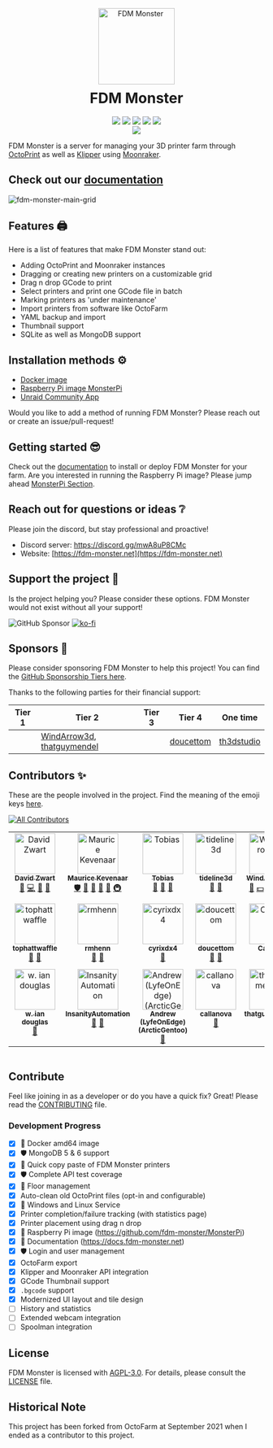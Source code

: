 <p align="center" style="margin-bottom: 0">
    <a href="https://docs.fdm-monster.net/" target="_blank" rel="noopener noreferrer">
        <img width="150" src="https://github.com/fdm-monster/fdm-monster-client/blob/main/public/img/logo.png?raw=true" alt="FDM Monster">
    </a>
</p>
<h1 align="center" style="padding-top: 0; margin-top: 10px">FDM Monster</h1>
<p align="center">
    <a href="https://discord.gg/mwA8uP8CMc"><img src="https://img.shields.io/discord/864835453773807686?label=Discord&logo=discord"/></a>
    <a href="https://github.com/fdm-monster/fdm-monster/releases/latest">
        <img src="https://img.shields.io/github/release/fdm-monster/fdm-monster"/></a>
    <a href="https://github.com/fdm-monster/fdm-monster/stargazers">
        <img src="https://img.shields.io/github/stars/fdm-monster/fdmonster"/></a>
    <a href="https://github.com/fdm-monster/fdm-monster/issues">
        <img src="https://img.shields.io/github/issues/fdm-monster/fdm-monster"/></a>
    <a href="https://app.codecov.io/gh/fdm-monster/fdm-monster">
        <img src="https://codecov.io/gh/fdm-monster/fdm-monster/branch/develop/graph/badge.svg?flag=server-nodejs&precision=0"/></a>
    <br/>
    <a href="https://unraid.net/community/apps?q=fdm+monster">
        <img src="https://img.shields.io/badge/Unraid%20Community%20Application-fc832e"/>
    </a>
</p>

FDM Monster is a server for managing your 3D printer farm through [OctoPrint](https://octoprint.org/) as well as [Klipper](https://www.klipper3d.org/) using [Moonraker](https://github.com/Arksine/moonraker).

## Check out our [documentation](https://docs.fdm-monster.net)

![fdm-monster-main-grid](https://github.com/user-attachments/assets/4137d8d6-0365-44db-b9a9-53e3820a4cb3)

## Features 🖨️
Here is a list of features that make FDM Monster stand out:

- Adding OctoPrint and Moonraker instances
- Dragging or creating new printers on a customizable grid
- Drag n drop GCode to print
- Select printers and print one GCode file in batch 
- Marking printers as 'under maintenance'
- Import printers from software like OctoFarm
- YAML backup and import
- Thumbnail support
- SQLite as well as MongoDB support

## Installation methods ⚙️

- [Docker image](https://hub.docker.com/r/fdmmonster/fdm-monster)
- [Raspberry Pi image MonsterPi](https://docs.fdm-monster.net/guides/monsterpi)
- [Unraid Community App](https://unraid.net/community/apps?q=fdm+monster)

Would you like to add a method of running FDM Monster? Please reach out or create an issue/pull-request!

## Getting started 😎

Check out the [documentation](https://docs.fdm-monster.net) to install or deploy FDM Monster for your farm. Are you interested in running the Raspberry Pi image?
Please jump ahead [MonsterPi Section](https://docs.fdm-monster.net/guides/monsterpi).

## Reach out for questions or ideas ❔

Please join the discord, but stay professional and proactive!

- Discord server: https://discord.gg/mwA8uP8CMc
- Website: [https://fdm-monster.net](https://fdm-monster.net)
 
## Support the project 💸

Is the project helping you? Please consider these options. FDM Monster would not exist without all your support! 

![GitHub Sponsor](https://img.shields.io/github/sponsors/fdm-monster?label=Sponsor&logo=GitHub)
[![ko-fi](https://ko-fi.com/img/githubbutton_sm.svg)](https://ko-fi.com/V7V6XFWY0)

## Sponsors 🤩

Please consider sponsoring FDM Monster to help this project! You can find the [GitHub Sponsorship Tiers here](https://github.com/sponsors/fdm-monster).

Thanks to the following parties for their financial support:

| Tier 1 | Tier 2 | Tier 3 | Tier 4 | One time |
|--------|--------|--------|--------|-----------|
|  | [WindArrow3d](https://github.com/WindArrow3d), [thatguymendel](https://github.com/thatguymendel) | | [doucettom](https://github.com/doucettom) | [th3dstudio](https://github.com/th3dstudio) |


## Contributors ✨

These are the people involved in the project. Find the meaning of the emoji keys [here](https://allcontributors.org/docs/en/emoji-key).

<!-- ALL-CONTRIBUTORS-BADGE:START - Do not remove or modify this section -->
[![All Contributors](https://img.shields.io/badge/all_contributors-20-orange.svg?style=flat-square)](#contributors-)
<!-- ALL-CONTRIBUTORS-BADGE:END -->

<!-- ALL-CONTRIBUTORS-LIST:START - Do not remove or modify this section -->
<!-- prettier-ignore-start -->
<!-- markdownlint-disable -->
<table>
  <tbody>
    <tr>
      <td align="center" valign="top" width="14.28%"><a href="https://github.com/davidzwa"><img src="https://avatars.githubusercontent.com/u/6005355?v=4?s=80" width="80px;" alt="David Zwart"/><br /><sub><b>David Zwart</b></sub></a><br /><a href="https://github.com/fdm-monster/fdm-monster/issues?q=author%3Adavidzwa" title="Bug reports">🐛</a> <a href="https://github.com/fdm-monster/fdm-monster/commits?author=davidzwa" title="Code">💻</a> <a href="#maintenance-davidzwa" title="Maintenance">🚧</a> <a href="#userTesting-davidzwa" title="User Testing">📓</a></td>
      <td align="center" valign="top" width="14.28%"><a href="https://kevenaar.name"><img src="https://avatars.githubusercontent.com/u/834643?v=4?s=80" width="80px;" alt="Maurice Kevenaar"/><br /><sub><b>Maurice Kevenaar</b></sub></a><br /><a href="#security-mkevenaar" title="Security">🛡️</a> <a href="#maintenance-mkevenaar" title="Maintenance">🚧</a> <a href="#ideas-mkevenaar" title="Ideas, Planning, & Feedback">🤔</a> <a href="https://github.com/fdm-monster/fdm-monster/issues?q=author%3Amkevenaar" title="Bug reports">🐛</a> <a href="https://github.com/fdm-monster/fdm-monster/pulls?q=is%3Apr+reviewed-by%3Amkevenaar" title="Reviewed Pull Requests">👀</a> <a href="#infra-mkevenaar" title="Infrastructure (Hosting, Build-Tools, etc)">🚇</a></td>
      <td align="center" valign="top" width="14.28%"><a href="https://github.com/Tobikisss"><img src="https://avatars.githubusercontent.com/u/45754890?v=4?s=80" width="80px;" alt="Tobias"/><br /><sub><b>Tobias</b></sub></a><br /><a href="#ideas-Tobikisss" title="Ideas, Planning, & Feedback">🤔</a> <a href="#maintenance-Tobikisss" title="Maintenance">🚧</a> <a href="https://github.com/fdm-monster/fdm-monster/issues?q=author%3ATobikisss" title="Bug reports">🐛</a></td>
      <td align="center" valign="top" width="14.28%"><a href="https://tideline3d.com"><img src="https://avatars.githubusercontent.com/u/12903320?v=4?s=80" width="80px;" alt="tideline3d"/><br /><sub><b>tideline3d</b></sub></a><br /><a href="https://github.com/fdm-monster/fdm-monster/issues?q=author%3Atideline3d" title="Bug reports">🐛</a> <a href="#ideas-tideline3d" title="Ideas, Planning, & Feedback">🤔</a></td>
      <td align="center" valign="top" width="14.28%"><a href="https://github.com/windarrow3d"><img src="https://avatars.githubusercontent.com/u/91099282?v=4?s=80" width="80px;" alt="WindArrow3d"/><br /><sub><b>WindArrow3d</b></sub></a><br /><a href="https://github.com/fdm-monster/fdm-monster/issues?q=author%3Awindarrow3d" title="Bug reports">🐛</a> <a href="#financial-windarrow3d" title="Financial">💵</a> <a href="#ideas-windarrow3d" title="Ideas, Planning, & Feedback">🤔</a> <a href="#userTesting-windarrow3d" title="User Testing">📓</a> <a href="#platform-windarrow3d" title="Packaging/porting to new platform">📦</a></td>
      <td align="center" valign="top" width="14.28%"><a href="http://lucianchapar.com"><img src="https://avatars.githubusercontent.com/u/33263520?v=4?s=80" width="80px;" alt="Lucian Chapar"/><br /><sub><b>Lucian Chapar</b></sub></a><br /><a href="https://github.com/fdm-monster/fdm-monster/issues?q=author%3Alucian151" title="Bug reports">🐛</a></td>
      <td align="center" valign="top" width="14.28%"><a href="https://github.com/Dumnersm580"><img src="https://avatars.githubusercontent.com/u/80608783?v=4?s=80" width="80px;" alt="Dumnersm580"/><br /><sub><b>Dumnersm580</b></sub></a><br /><a href="https://github.com/fdm-monster/fdm-monster/commits?author=Dumnersm580" title="Documentation">📖</a> <a href="#ideas-Dumnersm580" title="Ideas, Planning, & Feedback">🤔</a></td>
    </tr>
    <tr>
      <td align="center" valign="top" width="14.28%"><a href="http://www.tophattwaffle.com"><img src="https://avatars.githubusercontent.com/u/6774125?v=4?s=80" width="80px;" alt="tophattwaffle"/><br /><sub><b>tophattwaffle</b></sub></a><br /><a href="https://github.com/fdm-monster/fdm-monster/issues?q=author%3Atophattwaffle" title="Bug reports">🐛</a> <a href="#ideas-tophattwaffle" title="Ideas, Planning, & Feedback">🤔</a></td>
      <td align="center" valign="top" width="14.28%"><a href="https://github.com/rmhenn"><img src="https://avatars.githubusercontent.com/u/22482801?v=4?s=80" width="80px;" alt="rmhenn"/><br /><sub><b>rmhenn</b></sub></a><br /><a href="#ideas-rmhenn" title="Ideas, Planning, & Feedback">🤔</a> <a href="https://github.com/fdm-monster/fdm-monster/issues?q=author%3Armhenn" title="Bug reports">🐛</a></td>
      <td align="center" valign="top" width="14.28%"><a href="https://github.com/cyrixdx4"><img src="https://avatars.githubusercontent.com/u/62126724?v=4?s=80" width="80px;" alt="cyrixdx4"/><br /><sub><b>cyrixdx4</b></sub></a><br /><a href="https://github.com/fdm-monster/fdm-monster/issues?q=author%3Acyrixdx4" title="Bug reports">🐛</a></td>
      <td align="center" valign="top" width="14.28%"><a href="https://github.com/doucettom"><img src="https://avatars.githubusercontent.com/u/6595645?v=4?s=80" width="80px;" alt="doucettom"/><br /><sub><b>doucettom</b></sub></a><br /><a href="https://github.com/fdm-monster/fdm-monster/issues?q=author%3Adoucettom" title="Bug reports">🐛</a> <a href="#ideas-doucettom" title="Ideas, Planning, & Feedback">🤔</a></td>
      <td align="center" valign="top" width="14.28%"><a href="https://github.com/ZombiesLoveMe"><img src="https://avatars.githubusercontent.com/u/35661391?v=4?s=80" width="80px;" alt="Callum"/><br /><sub><b>Callum</b></sub></a><br /><a href="#ideas-ZombiesLoveMe" title="Ideas, Planning, & Feedback">🤔</a></td>
      <td align="center" valign="top" width="14.28%"><a href="https://github.com/bharvey88"><img src="https://avatars.githubusercontent.com/u/8107750?v=4?s=80" width="80px;" alt="bharvey88"/><br /><sub><b>bharvey88</b></sub></a><br /><a href="https://github.com/fdm-monster/fdm-monster/issues?q=author%3Abharvey88" title="Bug reports">🐛</a> <a href="#infra-bharvey88" title="Infrastructure (Hosting, Build-Tools, etc)">🚇</a> <a href="#platform-bharvey88" title="Packaging/porting to new platform">📦</a></td>
      <td align="center" valign="top" width="14.28%"><a href="https://github.com/Mikec78660"><img src="https://avatars.githubusercontent.com/u/108021920?v=4?s=80" width="80px;" alt="Mikec78660"/><br /><sub><b>Mikec78660</b></sub></a><br /><a href="#ideas-Mikec78660" title="Ideas, Planning, & Feedback">🤔</a></td>
    </tr>
    <tr>
      <td align="center" valign="top" width="14.28%"><a href="https://techinterview.guide"><img src="https://avatars.githubusercontent.com/u/168030?v=4?s=80" width="80px;" alt="w. ian douglas"/><br /><sub><b>w. ian douglas</b></sub></a><br /><a href="#ideas-iandouglas" title="Ideas, Planning, & Feedback">🤔</a></td>
      <td align="center" valign="top" width="14.28%"><a href="http://insanityautomation.com/"><img src="https://avatars.githubusercontent.com/u/38436470?v=4?s=80" width="80px;" alt="InsanityAutomation"/><br /><sub><b>InsanityAutomation</b></sub></a><br /><a href="#ideas-InsanityAutomation" title="Ideas, Planning, & Feedback">🤔</a> <a href="https://github.com/fdm-monster/fdm-monster/issues?q=author%3AInsanityAutomation" title="Bug reports">🐛</a></td>
      <td align="center" valign="top" width="14.28%"><a href="https://github.com/LyfeOnEdge"><img src="https://avatars.githubusercontent.com/u/26140376?v=4?s=80" width="80px;" alt="Andrew (LyfeOnEdge) (ArcticGentoo)"/><br /><sub><b>Andrew (LyfeOnEdge) (ArcticGentoo)</b></sub></a><br /><a href="#ideas-LyfeOnEdge" title="Ideas, Planning, & Feedback">🤔</a></td>
      <td align="center" valign="top" width="14.28%"><a href="https://github.com/callanova"><img src="https://avatars.githubusercontent.com/u/175639705?v=4?s=80" width="80px;" alt="callanova"/><br /><sub><b>callanova</b></sub></a><br /><a href="https://github.com/fdm-monster/fdm-monster/issues?q=author%3Acallanova" title="Bug reports">🐛</a></td>
      <td align="center" valign="top" width="14.28%"><a href="https://github.com/thatguymendel"><img src="https://avatars.githubusercontent.com/u/67444998?v=4?s=80" width="80px;" alt="thatguymendel"/><br /><sub><b>thatguymendel</b></sub></a><br /><a href="#ideas-thatguymendel" title="Ideas, Planning, & Feedback">🤔</a></td>
      <td align="center" valign="top" width="14.28%"><a href="https://github.com/julien-printerbox"><img src="https://avatars.githubusercontent.com/u/134132189?v=4?s=80" width="80px;" alt="julien-printerbox"/><br /><sub><b>julien-printerbox</b></sub></a><br /><a href="#ideas-julien-printerbox" title="Ideas, Planning, & Feedback">🤔</a></td>
      <td align="center" valign="top" width="14.28%"><a href="https://github.com/Tbwan"><img src="https://avatars.githubusercontent.com/u/44231748?v=4?s=80" width="80px;" alt="Tbwan"/><br /><sub><b>Tbwan</b></sub></a><br /><a href="https://github.com/fdm-monster/fdm-monster/issues?q=author%3ATbwan" title="Bug reports">🐛</a></td>
    </tr>
  </tbody>
</table>

<!-- markdownlint-restore -->
<!-- prettier-ignore-end -->

<!-- ALL-CONTRIBUTORS-LIST:END -->

<!-- ALL-CONTRIBUTORS-LIST:START - Do not remove or modify this section -->
<!-- prettier-ignore-start -->
<!-- markdownlint-disable -->
<!-- markdownlint-restore -->
<!-- prettier-ignore-end -->

<table></table>

<!-- ALL-CONTRIBUTORS-LIST:END -->


## Contribute

Feel like joining in as a developer or do you have a quick fix? Great! Please read
the [CONTRIBUTING](CONTRIBUTING.md) file.

### Development Progress

- [x] :rocket: Docker amd64 image
- [x] 🛡️ MongoDB 5 & 6 support
- [x] :rocket: Quick copy paste of FDM Monster printers
- [x] 🛡️ Complete API test coverage
- [x] :rocket: Floor management
- [x] Auto-clean old OctoPrint files (opt-in and configurable) 
- [x] :rocket: Windows and Linux Service
- [x] Printer completion/failure tracking (with statistics page)
- [x] Printer placement using drag n drop 
- [x] 🔌 Raspberry Pi image (https://github.com/fdm-monster/MonsterPi)
- [x] :rocket: Documentation (https://docs.fdm-monster.net)
- [x] 🛡️ Login and user management
- [x] OctoFarm export 
- [x] Klipper and Moonraker API integration
- [x] GCode Thumbnail support
- [x] `.bgcode` support
- [x] Modernized UI layout and tile design
- [ ] History and statistics
- [ ] Extended webcam integration
- [ ] Spoolman integration

## License

FDM Monster is licensed with [AGPL-3.0](LICENSE). For details, please consult the [LICENSE](LICENSE) file.

## Historical Note

This project has been forked from OctoFarm at September 2021 when I ended as a contributor to this project. 

